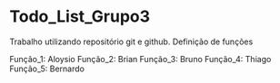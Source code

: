 # Todo_List_Grupo3
Trabalho utilizando repositório git e github.
Definição de funções 

Função_1: Aloysio
Função_2: Brian
Função_3: Bruno
Função_4: Thiago
Função_5: Bernardo
